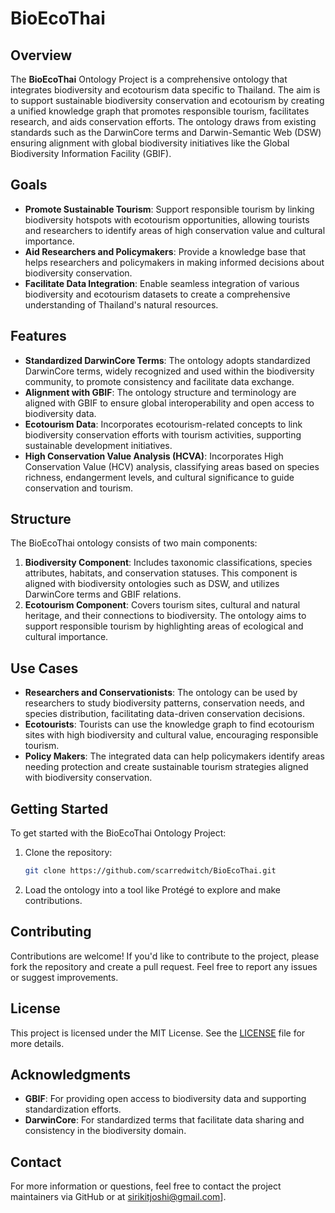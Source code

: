 # BioEcoThai

## Overview
The **BioEcoThai** Ontology Project is a comprehensive ontology that integrates biodiversity and ecotourism data specific to Thailand. The aim is to support sustainable biodiversity conservation and ecotourism by creating a unified knowledge graph that promotes responsible tourism, facilitates research, and aids conservation efforts. The ontology draws from existing standards such as the DarwinCore terms and Darwin-Semantic Web (DSW) ensuring alignment with global biodiversity initiatives like the Global Biodiversity Information Facility (GBIF).

## Goals
- **Promote Sustainable Tourism**: Support responsible tourism by linking biodiversity hotspots with ecotourism opportunities, allowing tourists and researchers to identify areas of high conservation value and cultural importance.
- **Aid Researchers and Policymakers**: Provide a knowledge base that helps researchers and policymakers in making informed decisions about biodiversity conservation.
- **Facilitate Data Integration**: Enable seamless integration of various biodiversity and ecotourism datasets to create a comprehensive understanding of Thailand's natural resources.

## Features
- **Standardized DarwinCore Terms**: The ontology adopts standardized DarwinCore terms, widely recognized and used within the biodiversity community, to promote consistency and facilitate data exchange.
- **Alignment with GBIF**: The ontology structure and terminology are aligned with GBIF to ensure global interoperability and open access to biodiversity data.
- **Ecotourism Data**: Incorporates ecotourism-related concepts to link biodiversity conservation efforts with tourism activities, supporting sustainable development initiatives.
- **High Conservation Value Analysis (HCVA)**: Incorporates High Conservation Value (HCV) analysis, classifying areas based on species richness, endangerment levels, and cultural significance to guide conservation and tourism.

## Structure
The BioEcoThai ontology consists of two main components:
1. **Biodiversity Component**: Includes taxonomic classifications, species attributes, habitats, and conservation statuses. This component is aligned with biodiversity ontologies such as DSW, and utilizes DarwinCore terms and GBIF relations.
2. **Ecotourism Component**: Covers tourism sites, cultural and natural heritage, and their connections to biodiversity. The ontology aims to support responsible tourism by highlighting areas of ecological and cultural importance.

## Use Cases
- **Researchers and Conservationists**: The ontology can be used by researchers to study biodiversity patterns, conservation needs, and species distribution, facilitating data-driven conservation decisions.
- **Ecotourists**: Tourists can use the knowledge graph to find ecotourism sites with high biodiversity and cultural value, encouraging responsible tourism.
- **Policy Makers**: The integrated data can help policymakers identify areas needing protection and create sustainable tourism strategies aligned with biodiversity conservation.

## Getting Started
To get started with the BioEcoThai Ontology Project:
1. Clone the repository:
   ```bash
   git clone https://github.com/scarredwitch/BioEcoThai.git
   ```
2. Load the ontology into a tool like Protégé to explore and make contributions.

## Contributing
Contributions are welcome! If you'd like to contribute to the project, please fork the repository and create a pull request. Feel free to report any issues or suggest improvements.

## License
This project is licensed under the MIT License. See the [LICENSE](LICENSE) file for more details.

## Acknowledgments
- **GBIF**: For providing open access to biodiversity data and supporting standardization efforts.
- **DarwinCore**: For standardized terms that facilitate data sharing and consistency in the biodiversity domain.

## Contact
For more information or questions, feel free to contact the project maintainers via GitHub or at sirikitjoshi@gmail.com].


